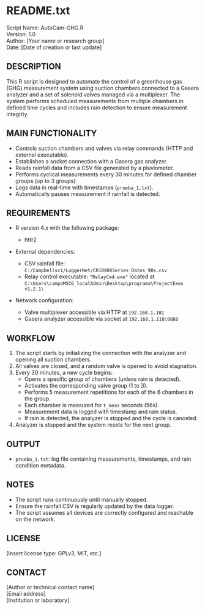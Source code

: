 README.txt  
===========

Script Name: AutoCam-GHG.R  
Version: 1.0  
Author: [Your name or research group]  
Date: [Date of creation or last update]

DESCRIPTION  
-----------
This R script is designed to automate the control of a greenhouse gas (GHG) measurement system using suction chambers connected to a Gasera analyzer and a set of solenoid valves managed via a multiplexer. 
The system performs scheduled measurements from multiple chambers in defined time cycles and includes rain detection to ensure measurement integrity.

MAIN FUNCTIONALITY  
-------------------
- Controls suction chambers and valves via relay commands (HTTP and external executable).
- Establishes a socket connection with a Gasera gas analyzer.
- Reads rainfall data from a CSV file generated by a pluviometer.
- Performs cyclical measurements every 30 minutes for defined chamber groups (up to 3 groups).
- Logs data in real-time with timestamps (`prueba_1.txt`).
- Automatically pauses measurement if rainfall is detected.

REQUIREMENTS  
------------
- R version 4.x with the following package:
  * httr2

- External dependencies:
  * CSV rainfall file: `C:/Campbellsci/LoggerNet/CR1000XSeries_Datos_90s.csv`
  * Relay control executable: `"RelayCmd.exe"` located at  
    `C:\Users\campoMSCG_localAdmin\Desktop\programa\ProjectExes v1.2.1\`

- Network configuration:
  * Valve multiplexer accessible via HTTP at `192.168.1.101`
  * Gasera analyzer accessible via socket at `192.168.1.110:8888`

WORKFLOW  
--------
1. The script starts by initializing the connection with the analyzer and opening all suction chambers.
2. All valves are closed, and a random valve is opened to avoid stagnation.
3. Every 30 minutes, a new cycle begins:
   - Opens a specific group of chambers (unless rain is detected).
   - Activates the corresponding valve group (1 to 3).
   - Performs 5 measurement repetitions for each of the 6 chambers in the group.
   - Each chamber is measured for `t_meas` seconds (56s).
   - Measurement data is logged with timestamp and rain status.
   - If rain is detected, the analyzer is stopped and the cycle is canceled.
4. Analyzer is stopped and the system resets for the next group.

OUTPUT  
------
- `prueba_1.txt`: log file containing measurements, timestamps, and rain condition metadata.

NOTES  
-----
- The script runs continuously until manually stopped.
- Ensure the rainfall CSV is regularly updated by the data logger.
- The script assumes all devices are correctly configured and reachable on the network.

LICENSE  
-------
[Insert license type: GPLv3, MIT, etc.]

CONTACT  
-------
[Author or technical contact name]  
[Email address]  
[Institution or laboratory]
